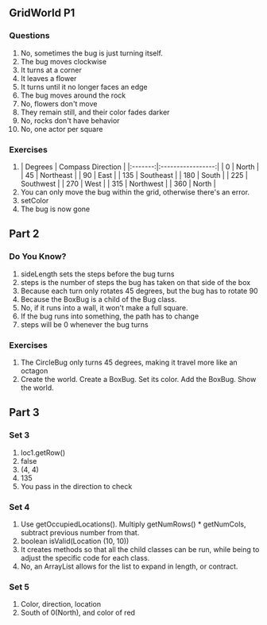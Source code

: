 ## GridWorld P1

### Questions

1. No, sometimes the bug is just turning itself.
2. The bug moves clockwise
3. It turns at a corner
4. It leaves a flower
5. It turns until it no longer faces an edge
6. The bug moves around the rock
7. No, flowers don't move
8. They remain still, and their color fades darker
9. No, rocks don't have behavior
10. No, one actor per square

### Exercises

1.  | Degrees | Compass Direction |
		|:-------:|:-----------------:|
		|    0    |       North       |
		|    45   |     Northeast     |
		|    90   |        East       |
		|   135   |     Southeast     |
		|   180   |       South       |
		|   225   |     Southwest     |
		|   270   |        West       |
		|   315   |     Northwest     |
		|   360   |       North       |
2. You can only move the bug within the grid, otherwise there's an error.
3. setColor
4. The bug is now gone

## Part 2

### Do You Know?

1. sideLength sets the steps before the bug turns
2. steps is the number of steps the bug has taken on that side of the box
3. Because each turn only rotates 45 degrees, but the bug has to rotate 90
4. Because the BoxBug is a child of the Bug class.
5. No, if it runs into a wall, it won't make a full square.
6. If the bug runs into something, the path has to change
7. steps will be 0 whenever the bug turns

### Exercises

1. The CircleBug only turns 45 degrees, making it travel more like an octagon
5. Create the world. Create a BoxBug. Set its color. Add the BoxBug. Show the world.

## Part 3

### Set 3

1. loc1.getRow()
2. false
3. (4, 4)
4. 135
5. You pass in the direction to check

### Set 4

1. Use getOccupiedLocations(). Multiply getNumRows() * getNumCols, subtract previous number from that.
2. boolean isValid(Location (10, 10))
3. It creates methods so that all the child classes can be run, while being to adjust the specific code for each class.
4. No, an ArrayList allows for the list to expand in length, or contract.

### Set 5

1. Color, direction, location
2. South of 0(North), and color of red